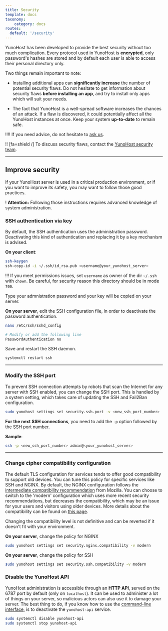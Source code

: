 ```yaml
---
title: Security
template: docs
taxonomy:
    category: docs
routes:
  default: '/security'
---
```


YunoHost has been developed to provide the best security without too much complication. Every protocol used in YunoHost is **encrypted**, only password's hashes are stored and by default each user is able to access their personal directory only.

Two things remain important to note:

* Installing additional apps can **significantly increase** the number of potential security flaws. Do not hesitate to get information about security flaws **before installing an app**, and try to install only apps which will suit your needs.

* The fact that YunoHost is a well-spread software increases the chances of an attack. If a flaw is discovered, it could potentially affect all the YunoHost instances at once. Keep your system **up-to-date** to remain safe.

!!!! If you need advice, do not hesitate to [ask us](/help).

!! [fa=shield /] To discuss security flaws, contact the [YunoHost security team](/security_team).

---

## Improve security
If your YunoHost server is used in a critical production environment, or if you want to improve its safety, you may want to follow those good practices.

! **Attention:** Following those instructions requires advanced knowledge of system administration.

### SSH authentication via key
By default, the SSH authentication uses the administration password. Deactivating this kind of authentication and replacing it by a key mechanism is advised.

**On your client**:

```bash
ssh-keygen
ssh-copy-id -i ~/.ssh/id_rsa.pub <username@your_yunohost_server>
```
!!! If you meet permissions issues, set `username` as owner of the dir `~/.ssh` with `chown`. Be careful, for security reason this directory should be in mode `700`.

Type your admnistration password and your key will be copied on your server.

**On your server**, edit the SSH configuration file, in order to deactivate the password authentication.

```bash
nano /etc/ssh/sshd_config

# Modify or add the following line
PasswordAuthentication no
```

Save and restart the SSH daemon.
```bash
systemctl restart ssh
```
---

### Modify the SSH port

To prevent SSH connection attempts by robots that scan the Internet for any server with SSH enabled, you can change the SSH port.
This is handled by a system setting, which takes care of updating the SSH and Fail2Ban configuration.

```bash
sudo yunohost settings set security.ssh.port -v <new_ssh_port_number>
```

**For the next SSH connections**, you need to add the `-p` option followed by the SSH port number.

**Sample**:

```bash
ssh -p <new_ssh_port_number> admin@<your_yunohost_server>
```

---

### Change cipher compatibility configuration

The default TLS configuration for services tends to offer good compatibility to support old devices. You can tune this policy for specific services like SSH and NGINX. By default, the NGINX configuration follows the [intermediate compatibility recommendation](https://wiki.mozilla.org/Security/Server_Side_TLS#Intermediate_compatibility_.28default.29) from Mozilla. You can choose to switch to the 'modern' configuration which uses more recent security recommendations, but decreases the compatibility, which may be an issue for your users and visitors using older devices. More details about the compatibility can be found on [this page](https://wiki.mozilla.org/Security/Server_Side_TLS#Modern_compatibility).

Changing the compatibility level is not definitive and can be reverted if it doesn't fit with your environment.

**On your server**, change the policy for NGINX
```bash
sudo yunohost settings set security.nginx.compatibility -v modern
```

**On your server**, change the policy for SSH
```bash
sudo yunohost settings set security.ssh.compatibility -v modern
```

### Disable the YunoHost API
YunoHost administration is accessible through an **HTTP API**, served on the 6787 port by default (only on `localhost`). It can be used to administer a lot of things on your server, so malicious actors can also use it to damage your server. The best thing to do, if you know how to use the [command-line interface](/commandline), is to deactivate the `yunohost-api` service.

```bash
sudo systemctl disable yunohost-api
sudo systemctl stop yunohost-api
```
